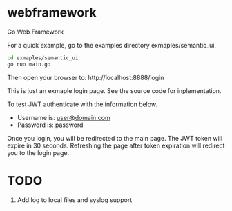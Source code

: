 # webframework
Go Web Framework

For a quick example, go to the examples directory exmaples/semantic_ui.
```bash
cd exmaples/semantic_ui
go run main.go
```

Then open your browser to:  http://localhost:8888/login

This is just an exmaple login page.  See the source code for inplementation.

To test JWT authenticate with the information below.
- Username is: user@domain.com
- Password is: password

Once you login, you will be redirected to the main page. The JWT token will expire in 30 seconds. Refreshing the page after token expiration will redirect you to the login page.

TODO
===
1. Add log to local files and syslog support
